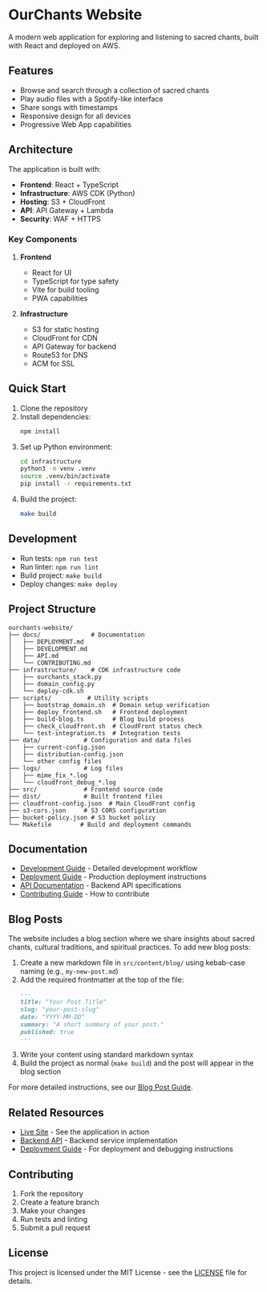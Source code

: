 # OurChants Website

A modern web application for exploring and listening to sacred chants, built with React and deployed on AWS.

## Features

- Browse and search through a collection of sacred chants
- Play audio files with a Spotify-like interface
- Share songs with timestamps
- Responsive design for all devices
- Progressive Web App capabilities

## Architecture

The application is built with:
- **Frontend**: React + TypeScript
- **Infrastructure**: AWS CDK (Python)
- **Hosting**: S3 + CloudFront
- **API**: API Gateway + Lambda
- **Security**: WAF + HTTPS

### Key Components

1. **Frontend**
   - React for UI
   - TypeScript for type safety
   - Vite for build tooling
   - PWA capabilities

2. **Infrastructure**
   - S3 for static hosting
   - CloudFront for CDN
   - API Gateway for backend
   - Route53 for DNS
   - ACM for SSL

## Quick Start

1. Clone the repository
2. Install dependencies:
   ```bash
   npm install
   ```
3. Set up Python environment:
   ```bash
   cd infrastructure
   python3 -m venv .venv
   source .venv/bin/activate
   pip install -r requirements.txt
   ```
4. Build the project:
   ```bash
   make build
   ```

## Development

- Run tests: `npm run test`
- Run linter: `npm run lint`
- Build project: `make build`
- Deploy changes: `make deploy`

## Project Structure

```
ourchants-website/
├── docs/              # Documentation
│   ├── DEPLOYMENT.md
│   ├── DEVELOPMENT.md
│   ├── API.md
│   └── CONTRIBUTING.md
├── infrastructure/    # CDK infrastructure code
│   ├── ourchants_stack.py
│   ├── domain_config.py
│   └── deploy-cdk.sh
├── scripts/          # Utility scripts
│   ├── bootstrap_domain.sh  # Domain setup verification
│   ├── deploy_frontend.sh   # Frontend deployment
│   ├── build-blog.ts        # Blog build process
│   ├── check_cloudfront.sh  # CloudFront status check
│   └── test-integration.ts  # Integration tests
├── data/            # Configuration and data files
│   ├── current-config.json
│   ├── distribution-config.json
│   └── other config files
├── logs/            # Log files
│   ├── mime_fix_*.log
│   └── cloudfront_debug_*.log
├── src/             # Frontend source code
├── dist/            # Built frontend files
├── cloudfront-config.json  # Main CloudFront config
├── s3-cors.json     # S3 CORS configuration
├── bucket-policy.json # S3 bucket policy
└── Makefile        # Build and deployment commands
```

## Documentation

- [Development Guide](docs/DEVELOPMENT.md) - Detailed development workflow
- [Deployment Guide](docs/DEPLOYMENT.md) - Production deployment instructions
- [API Documentation](docs/API.md) - Backend API specifications
- [Contributing Guide](docs/CONTRIBUTING.md) - How to contribute

## Blog Posts

The website includes a blog section where we share insights about sacred chants, cultural traditions, and spiritual practices. To add new blog posts:

1. Create a new markdown file in `src/content/blog/` using kebab-case naming (e.g., `my-new-post.md`)
2. Add the required frontmatter at the top of the file:
   ```markdown
   ---
   title: "Your Post Title"
   slug: "your-post-slug"
   date: "YYYY-MM-DD"
   summary: "A short summary of your post."
   published: true
   ---
   ```
3. Write your content using standard markdown syntax
4. Build the project as normal (`make build`) and the post will appear in the blog section

For more detailed instructions, see our [Blog Post Guide](BLOG.md).

## Related Resources

- [Live Site](https://ourchants.com) - See the application in action
- [Backend API](https://github.com/ford-at-home/ourchants-api) - Backend service implementation
- [Deployment Guide](docs/DEPLOYMENT.md) - For deployment and debugging instructions

## Contributing

1. Fork the repository
2. Create a feature branch
3. Make your changes
4. Run tests and linting
5. Submit a pull request

## License

This project is licensed under the MIT License - see the [LICENSE](LICENSE) file for details.

